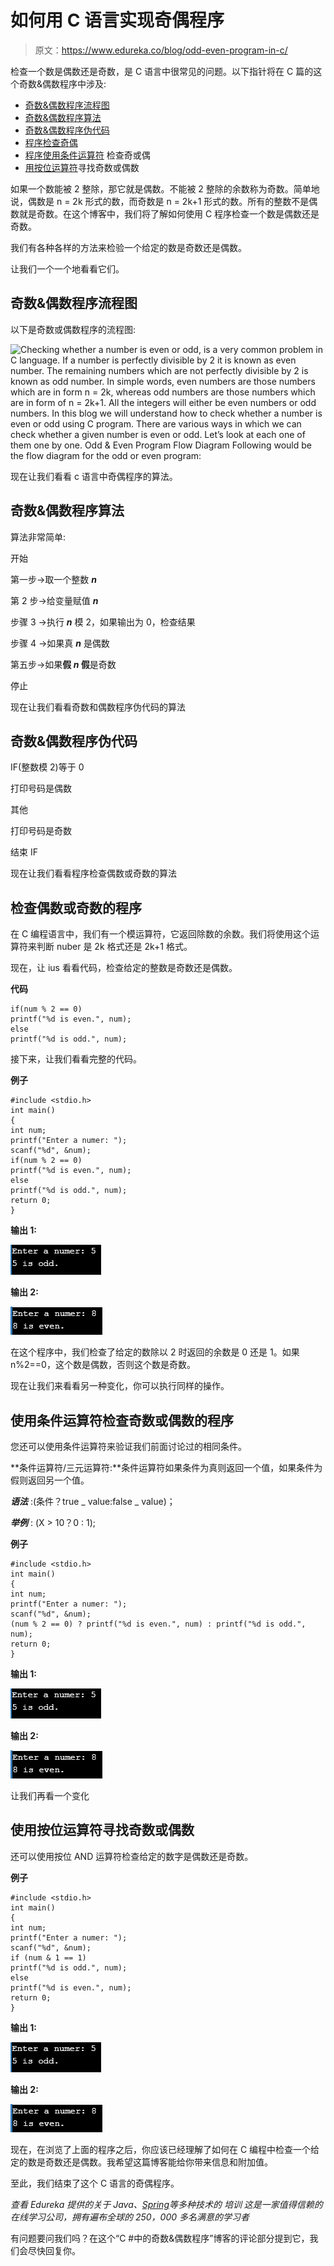 # 如何用 C 语言实现奇偶程序

> 原文：<https://www.edureka.co/blog/odd-even-program-in-c/>

检查一个数是偶数还是奇数，是 C 语言中很常见的问题。以下指针将在 C 篇的这个奇数&偶数程序中涉及:

*   [奇数&偶数程序流程图](#Odd&EvenProgramFlowDiagram)
*   [奇数&偶数程序算法](#Odd&EvenProgramAlgorithm)
*   [奇数&偶数程序伪代码](#Odd&EvenProgramPseudocode)
*   [程序检查奇偶](#ProgramtoCheckEvenorOdd)
*   [程序使用条件运算符](#ProgramtoCheckOddorEvenUsingConditionalOperator) 检查奇或偶
*   [用按位运算符](#FindOddorEvenUsingBitwiseOperator)寻找奇数或偶数

如果一个数能被 2 整除，那它就是偶数。不能被 2 整除的余数称为奇数。简单地说，偶数是 n = 2k 形式的数，而奇数是 n = 2k+1 形式的数。所有的整数不是偶数就是奇数。在这个博客中，我们将了解如何使用 C 程序检查一个数是偶数还是奇数。

我们有各种各样的方法来检验一个给定的数是奇数还是偶数。

让我们一个一个地看看它们。

## **奇数&偶数程序流程图**

以下是奇数或偶数程序的流程图:

![Checking whether a number is even or odd, is a very common problem in C language. If a number is perfectly divisible by 2 it is known as even number. The remaining numbers which are not perfectly divisible by 2 is known as odd number. In simple words, even numbers are those numbers which are in form n = 2k, whereas odd numbers are those numbers which are in form of n = 2k+1\. All the integers will either be even numbers or odd numbers. In this blog we will understand how to check whether a number is even or odd using C program. There are various ways in which we can check whether a given number is even or odd. Let’s look at each one of them one by one. Odd & Even Program Flow Diagram Following would be the flow diagram for the odd or even program:](img/10b8289755ef37e657c134db8cdc9a10.png)

现在让我们看看 c 语言中奇偶程序的算法。

## **奇数&偶数程序算法**

算法非常简单:

开始

第一步→取一个整数 ***n***

第 2 步→给变量赋值 ***n***

步骤 3 →执行 ***n*** 模 2，如果输出为 0，检查结果

步骤 4 →如果真 ***n*** 是偶数

第五步→如果**假 *n* 假**是奇数

停止

现在让我们看看奇数和偶数程序伪代码的算法

## **奇数&偶数程序伪代码**

IF(整数模 2)等于 0

打印号码是偶数

其他

打印号码是奇数

结束 IF

现在让我们看看程序检查偶数或奇数的算法

## **检查偶数或奇数的程序**

在 C 编程语言中，我们有一个模运算符，它返回除数的余数。我们将使用这个运算符来判断 nuber 是 2k 格式还是 2k+1 格式。

现在，让 ius 看看代码，检查给定的整数是奇数还是偶数。

**代码**

```
if(num % 2 == 0)
printf("%d is even.", num);
else
printf("%d is odd.", num);

```

接下来，让我们看看完整的代码。

**例子**

```
#include <stdio.h>
int main()
{
int num;
printf("Enter a numer: ");
scanf("%d", &num);
if(num % 2 == 0)
printf("%d is even.", num);
else
printf("%d is odd.", num);
return 0;
}

```

**输出 1:**

![Output- odd or even program in c- Edureka](img/7a017711a34b272e24be6c5db5329f25.png)

**输出 2:**

![Output- 2](img/966024141b7902a6ff8c34368e46c8ac.png)

在这个程序中，我们检查了给定的数除以 2 时返回的余数是 0 还是 1。如果 n%2==0，这个数是偶数，否则这个数是奇数。

现在让我们来看看另一种变化，你可以执行同样的操作。

## **使用条件运算符检查奇数或偶数的程序**

您还可以使用条件运算符来验证我们前面讨论过的相同条件。

**条件运算符/三元运算符:**条件运算符如果条件为真则返回一个值，如果条件为假则返回另一个值。

***语法*** :(条件？true _ value:false _ value)；

***举例*** : (X > 10？0 : 1);

**例子**

```
#include <stdio.h>
int main()
{
int num;
printf("Enter a numer: ");
scanf("%d", &num);
(num % 2 == 0) ? printf("%d is even.", num) : printf("%d is odd.", num);
return 0;
}

```

**输出 1:**

![Output- odd or even program in c- Edureka.png](img/e019de0a440076d84276617cdcd863ed.png)

**输出 2:**

**![Output--2](img/7e22b43b3bbee740c122750a01a4365d.png)**

让我们再看一个变化

## **使用按位运算符寻找奇数或偶数**

还可以使用按位 AND 运算符检查给定的数字是偶数还是奇数。

**例子**

```
#include <stdio.h>
int main()
{
int num;
printf("Enter a numer: ");
scanf("%d", &num);
if (num & 1 == 1)
printf("%d is odd.", num);
else
printf("%d is even.", num);
return 0;
}

```

**输出 1:**

**![Output- odd or even program in c- Edureka.png](img/c7a98d9f0848d37cca4c29fce991785e.png)**

**输出 2:**

![Output- 2](img/98b1d6dc523266b5e3ff040925213f40.png)

现在，在浏览了上面的程序之后，你应该已经理解了如何在 C 编程中检查一个给定的数是奇数还是偶数。我希望这篇博客能给你带来信息和附加值。

至此，我们结束了这个 C 语言的奇偶程序。

*查看 Edureka 提供的关于 Java、[Spring](https://spring.io/)等多种技术的  培训* *这是一家值得信赖的在线学习公司，拥有遍布全球的 250，000 多名满意的学习者*

有问题要问我们吗？在这个“C #中的奇数&偶数程序”博客的评论部分提到它，我们会尽快回复你。
